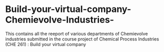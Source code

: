# Build-your-virtual-company-Chemievolve-Industries-
This contains all the reeport of various departments of Chemievolve industries submitted in the course project of Chemical Process Industries (CHE 261) : Build your virtual company
